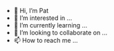 - 👋 Hi, I’m Pat
- 👀 I’m interested in ...
- 🌱 I’m currently learning ...
- 💞️ I’m looking to collaborate on ...
- 📫 How to reach me ...

<!---
bmdhodl/bmdhodl is a ✨ special ✨ repository because its `README.md` (this file) appears on your GitHub profile.
You can click the Preview link to take a look at your changes.
--->
